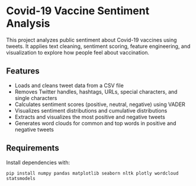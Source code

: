 # Covid-19 Vaccine Sentiment Analysis

This project analyzes public sentiment about Covid-19 vaccines using tweets. It applies text cleaning, sentiment scoring, feature engineering, and visualization to explore how people feel about vaccination.

## Features

- Loads and cleans tweet data from a CSV file
- Removes Twitter handles, hashtags, URLs, special characters, and single characters
- Calculates sentiment scores (positive, neutral, negative) using VADER
- Visualizes sentiment distributions and cumulative distributions
- Extracts and visualizes the most positive and negative tweets
- Generates word clouds for common and top words in positive and negative tweets

## Requirements

Install dependencies with:
```
pip install numpy pandas matplotlib seaborn nltk plotly wordcloud statsmodels
```
